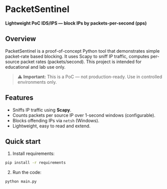 # PacketSentinel

**Lightweight PoC IDS/IPS — block IPs by packets-per-second (pps)**

## Overview

PacketSentinel is a proof-of-concept Python tool that demonstrates simple packet-rate based blocking. It uses Scapy to sniff IP traffic, computes per-source packet rates (packets/second). This project is intended for educational and lab use only.

> ⚠️ **Important:** This is a PoC — not production-ready. Use in controlled environments only.

## Features

- Sniffs IP traffic using **Scapy**.
- Counts packets per source IP over 1-second windows (configurable).
- Blocks offending IPs via `netsh` (Windows).
- Lightweight, easy to read and extend.

## Quick start

1. Install requirements:

```bash
pip install -r requirements
```

2. Run the code:

```bash
python main.py
```
